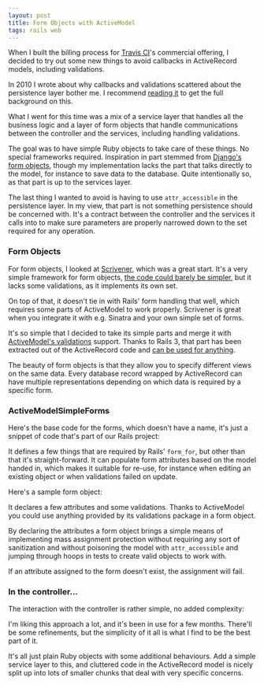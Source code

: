 ```yaml
---
layout: post
title: Form Objects with ActiveModel
tags: rails web
---
```

When I built the billing process for [Travis CI](http://travis-ci.com)'s
commercial offering, I decided to try out some new things to avoid callbacks in
ActiveRecord models, including validations.

In 2010 I wrote about why callbacks and validations scattered about the
persistence layer bother me. I recommend [reading
it](/2010/5/7/activerecord_callbacks_ruined_my_life.html) to get the full background
on this.

What I went for this time was a mix of a service layer that handles all the
business logic and a layer of form objects that handle communications between
the controller and the services, including handling validations.

The goal was to have simple Ruby objects to take care of these things. No
special frameworks required. Inspiration in part stemmed from [Django's form
objects](https://docs.djangoproject.com/en/1.5/topics/forms/), though my
implementation lacks the part that talks directly to the model, for instance to
save data to the database. Quite intentionally so, as that part is up to the
services layer.

The last thing I wanted to avoid is having to use `attr_accessible` in the
persistence layer. In my view, that part is not something persistence should be
concerned with. It's a contract between the controller and the services it calls
into to make sure parameters are properly narrowed down to the set required for
any operation.

### Form Objects

For form objects, I looked at [Scrivener](http://soveran.github.com/scrivener/),
which was a great start. It's a very simple framework for form objects, [the
code could barely be
simpler](https://github.com/soveran/scrivener/blob/master/lib/scrivener.rb), but
it lacks some validations, as it implements its own set.

On top of that, it doesn't tie in with Rails' form handling that well, which
requires some parts of ActiveModel to work properly. Scrivener is great when you
integrate it with e.g. Sinatra and your own simple set of forms.

It's so simple that I decided to take its simple parts and merge it with
[ActiveModel's
validations](http://guides.rubyonrails.org/active_record_validations_callbacks.html#validation-helpers)
support. Thanks to Rails 3, that part has been extracted out of the ActiveRecord
code and [can be used for
anything](http://yehudakatz.com/2010/01/10/activemodel-make-any-ruby-object-feel-like-activerecord/).

The beauty of form objects is that they allow you to specify different views on
the same data. Every database record wrapped by ActiveRecord can have multiple
representations depending on which data is required by a specific form.

### ActiveModelSimpleForms

Here's the base code for the forms, which doesn't have a name, it's just a
snippet of code that's part of our Rails project:

<script src="https://gist.github.com/4223741.js?file=activemodelsimpleform.rb"></script>

It defines a few things that are required by Rails' `form_for`, but other than
that it's straight-forward. It can populate form attributes based on the model
handed in, which makes it suitable for re-use, for instance when editing an
existing object or when validations failed on update.

Here's a sample form object:

<script src="https://gist.github.com/4223741.js?file=edit_person_form.rb"></script>

It declares a few attributes and some validations. Thanks to ActiveModel you
could use anything provided by its validations package in a form object.

By declaring the attributes a form object brings a simple means of implementing
mass assignment protection without requiring any sort of sanitization and
without poisoning the model with `attr_accessible` and jumping through hoops in
tests to create valid objects to work with.

If an attribute assigned to the form doesn't exist, the assignment will fail.

### In the controller...

The interaction with the controller is rather simple, no added complexity:

<script src="https://gist.github.com/4223741.js?file=people_controller.rb"></script>

I'm liking this approach a lot, and it's been in use for a few months. There'll
be some refinements, but the simplicity of it all is what I find to be the best
part of it.

It's all just plain Ruby objects with some additional behaviours. Add a simple
service layer to this, and cluttered code in the ActiveRecord model is nicely
split up into lots of smaller chunks that deal with very specific concerns.
